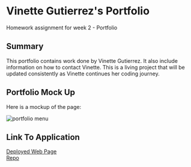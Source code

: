 # Vinette Gutierrez's Portfolio

Homework assignment for week 2 - Portfolio

## Summary

This portfolio contains work done by Vinette Gutierrez. It also include information on how to contact Vinette. This is a living project that will be updated consistently as Vinette continues her coding journey.

## Portfolio Mock Up

Here is a mockup of the page:

![portfolio menu](assets/images/mockup.png)

## Link To Application

[Deployed Web Page](https://vinetteg.github.io/VGUTIERREZ_portfolio/) <br>
[Repo](https://github.com/vinetteg/VGUTIERREZ_portfolio)
